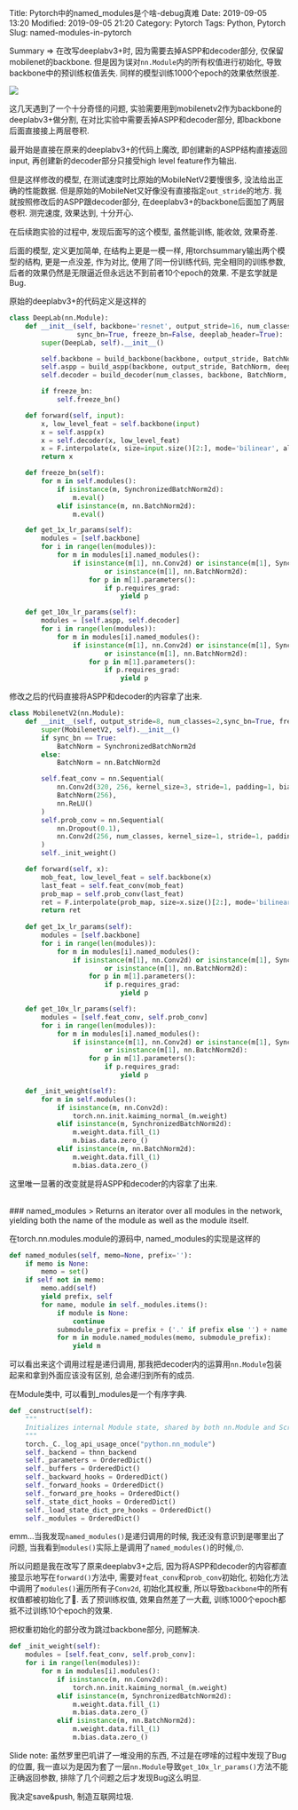 Title: Pytorch中的named_modules是个啥-debug真难
Date: 2019-09-05 13:20
Modified: 2019-09-05 21:20
Category: Pytorch
Tags: Python, Pytorch
Slug: named-modules-in-pytorch

Summary =>  在改写deeplabv3+时, 因为需要去掉ASPP和decoder部分, 仅保留mobilenet的backbone. 但是因为误对`nn.Module`内的所有权值进行初始化, 导致backbone中的预训练权值丢失. 同样的模型训练1000个epoch的效果依然很差.

<img src="{static}/images/file_3938986.jpg" style="max-width: 30%">

这几天遇到了一个十分奇怪的问题, 实验需要用到mobilenetv2作为backbone的deeplabv3+做分割, 在对比实验中需要丢掉ASPP和decoder部分, 即backbone后面直接接上两层卷积.  

最开始是直接在原来的deeplabv3+的代码上魔改, 即创建新的ASPP结构直接返回input, 再创建新的decoder部分只接受high level feature作为输出. 


但是这样修改的模型, 在测试速度时比原始的MobileNetV2要慢很多, 没法给出正确的性能数据. 但是原始的MobileNet又好像没有直接指定`out_stride`的地方. 我就按照修改后的ASPP跟decoder部分, 在deeplabv3+的backbone后面加了两层卷积. 测完速度, 效果达到, 十分开心.


在后续跑实验的过程中, 发现后面写的这个模型, 虽然能训练, 能收敛, 效果奇差.

后面的模型, 定义更加简单, 在结构上更是一模一样, 用torchsummary输出两个模型的结构, 更是一点没差, 作为对比, 使用了同一份训练代码, 完全相同的训练参数, 后者的效果仍然是无限逼近但永远达不到前者10个epoch的效果. 不是玄学就是Bug.


原始的deeplabv3+的代码定义是这样的
```python
class DeepLab(nn.Module):
    def __init__(self, backbone='resnet', output_stride=16, num_classes=21,
                 sync_bn=True, freeze_bn=False, deeplab_header=True):
        super(DeepLab, self).__init__()

        self.backbone = build_backbone(backbone, output_stride, BatchNorm)
        self.aspp = build_aspp(backbone, output_stride, BatchNorm, deeplab_header)
        self.decoder = build_decoder(num_classes, backbone, BatchNorm, deeplab_header)

        if freeze_bn:
            self.freeze_bn()

    def forward(self, input):
        x, low_level_feat = self.backbone(input)
        x = self.aspp(x)
        x = self.decoder(x, low_level_feat)
        x = F.interpolate(x, size=input.size()[2:], mode='bilinear', align_corners=True)
        return x

    def freeze_bn(self):
        for m in self.modules():
            if isinstance(m, SynchronizedBatchNorm2d):
                m.eval()
            elif isinstance(m, nn.BatchNorm2d):
                m.eval()

    def get_1x_lr_params(self):
        modules = [self.backbone]
        for i in range(len(modules)):
            for m in modules[i].named_modules():
                if isinstance(m[1], nn.Conv2d) or isinstance(m[1], SynchronizedBatchNorm2d) \
                        or isinstance(m[1], nn.BatchNorm2d):
                    for p in m[1].parameters():
                        if p.requires_grad:
                            yield p

    def get_10x_lr_params(self):
        modules = [self.aspp, self.decoder]
        for i in range(len(modules)):
            for m in modules[i].named_modules():
                if isinstance(m[1], nn.Conv2d) or isinstance(m[1], SynchronizedBatchNorm2d) \
                        or isinstance(m[1], nn.BatchNorm2d):
                    for p in m[1].parameters():
                        if p.requires_grad:
                            yield p
```

修改之后的代码直接将ASPP和decoder的内容拿了出来.

```python
class MobilenetV2(nn.Module):
    def __init__(self, output_stride=8, num_classes=2,sync_bn=True, freeze_bn=False):
        super(MobilenetV2, self).__init__()
        if sync_bn == True:
            BatchNorm = SynchronizedBatchNorm2d
        else:
            BatchNorm = nn.BatchNorm2d

        self.feat_conv = nn.Sequential(
            nn.Conv2d(320, 256, kernel_size=3, stride=1, padding=1, bias=False),
            BatchNorm(256),
            nn.ReLU()
        )
        self.prob_conv = nn.Sequential(
            nn.Dropout(0.1),
            nn.Conv2d(256, num_classes, kernel_size=1, stride=1, padding=0)
        )
        self._init_weight()

    def forward(self, x):
        mob_feat, low_level_feat = self.backbone(x)
        last_feat = self.feat_conv(mob_feat)
        prob_map = self.prob_conv(last_feat)
        ret = F.interpolate(prob_map, size=x.size()[2:], mode='bilinear', align_corners=True)
        return ret
    
    def get_1x_lr_params(self):
        modules = [self.backbone]
        for i in range(len(modules)):
            for m in modules[i].named_modules():
                if isinstance(m[1], nn.Conv2d) or isinstance(m[1], SynchronizedBatchNorm2d) \
                        or isinstance(m[1], nn.BatchNorm2d):
                    for p in m[1].parameters():
                        if p.requires_grad:
                            yield p

    def get_10x_lr_params(self):
        modules = [self.feat_conv, self.prob_conv]
        for i in range(len(modules)):
            for m in modules[i].named_modules():
                if isinstance(m[1], nn.Conv2d) or isinstance(m[1], SynchronizedBatchNorm2d) \
                        or isinstance(m[1], nn.BatchNorm2d):
                    for p in m[1].parameters():
                        if p.requires_grad:
                            yield p

    def _init_weight(self):
        for m in self.modules():
            if isinstance(m, nn.Conv2d):
                torch.nn.init.kaiming_normal_(m.weight)
            elif isinstance(m, SynchronizedBatchNorm2d):
                m.weight.data.fill_(1)
                m.bias.data.zero_()
            elif isinstance(m, nn.BatchNorm2d):
                m.weight.data.fill_(1)
                m.bias.data.zero_()
```


这里唯一显著的改变就是将ASPP和decoder的内容拿了出来.

<br>
### named_modules
> Returns an iterator over all modules in the network, yielding both the name of the module as well as the module itself.

在torch.nn.modules.module的源码中, named_modules的实现是这样的
```python
def named_modules(self, memo=None, prefix=''):
    if memo is None:
        memo = set()
    if self not in memo:
        memo.add(self)
        yield prefix, self
        for name, module in self._modules.items():
            if module is None:
                continue
            submodule_prefix = prefix + ('.' if prefix else '') + name
            for m in module.named_modules(memo, submodule_prefix):
                yield m
```
可以看出来这个调用过程是递归调用, 那我把decoder内的运算用`nn.Module`包装起来和拿到外面应该没有区别, 总会递归到所有的成员.


在Module类中, 可以看到_modules是一个有序字典.
```python
def _construct(self):
    """
    Initializes internal Module state, shared by both nn.Module and ScriptModule.
    """
    torch._C._log_api_usage_once("python.nn_module")
    self._backend = thnn_backend
    self._parameters = OrderedDict()
    self._buffers = OrderedDict()
    self._backward_hooks = OrderedDict()
    self._forward_hooks = OrderedDict()
    self._forward_pre_hooks = OrderedDict()
    self._state_dict_hooks = OrderedDict()
    self._load_state_dict_pre_hooks = OrderedDict()
    self._modules = OrderedDict()
```

emm...当我发现`named_modules()`是递归调用的时候, 我还没有意识到是哪里出了问题, 当我看到`modules()`实际上是调用了`named_modules()`的时候,🙄.  


所以问题是我在改写了原来deeplabv3+之后, 因为将ASPP和decoder的内容都直接显示地写在`forward()`方法中, 需要对`feat_conv`和`prob_conv`初始化, 初始化方法中调用了`modules()`遍历所有子`Conv2d`, 初始化其权重, 所以导致`backbone`中的所有权值都被初始化了😤. 丢了预训练权值, 效果自然差了一大截, 训练1000个epoch都抵不过训练10个epoch的效果.


把权重初始化的部分改为跳过backbone部分, 问题解决.
```python
def _init_weight(self):
    modules = [self.feat_conv, self.prob_conv]:
    for i in range(len(modules)):
        for m in modules[i].modules():
            if isinstance(m, nn.Conv2d):
                torch.nn.init.kaiming_normal_(m.weight)
            elif isinstance(m, SynchronizedBatchNorm2d):
                m.weight.data.fill_(1)
                m.bias.data.zero_()
            elif isinstance(m, nn.BatchNorm2d):
                m.weight.data.fill_(1)
                m.bias.data.zero_()
```

Slide note: 虽然罗里巴叽讲了一堆没用的东西, 不过是在啰嗦的过程中发现了Bug的位置, 我一直以为是因为套了一层`nn.Module`导致`get_10x_lr_params()`方法不能正确返回参数, 排除了几个问题之后才发现Bug这么明显. 

我决定save&push, 制造互联网垃圾.